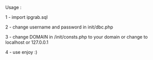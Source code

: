

Usage :


1 - import ipgrab.sql

2 - change username and password in init/dbc.php

3 - change DOMAIN in /init/consts.php to your domain or change to localhost or 127.0.0.1

4 - use enjoy :)
